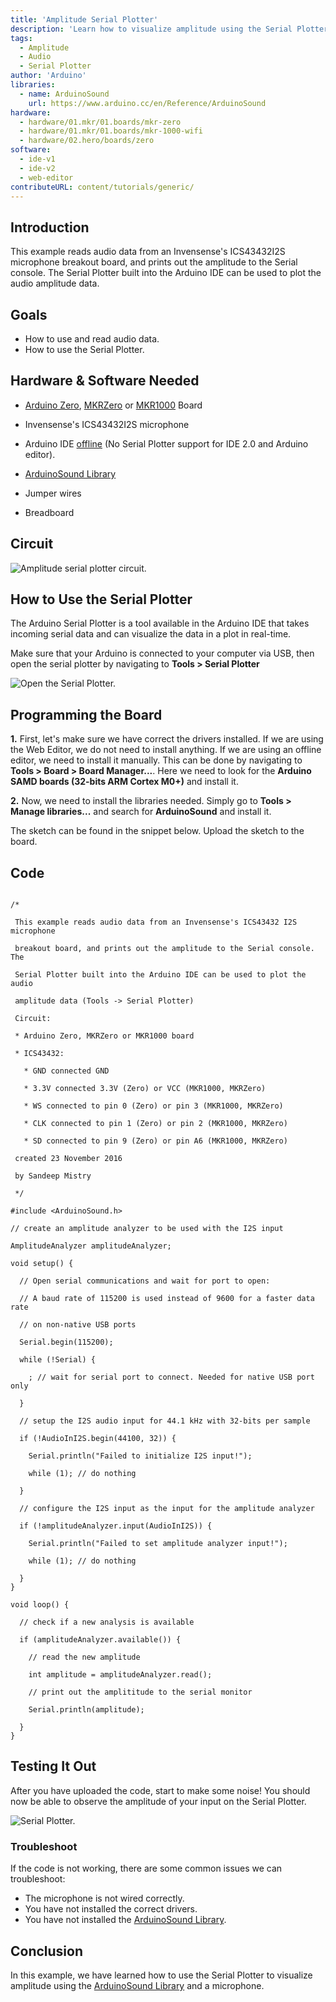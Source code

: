 ```yaml
---
title: 'Amplitude Serial Plotter'
description: 'Learn how to visualize amplitude using the Serial Plotter.'
tags: 
  - Amplitude
  - Audio 
  - Serial Plotter
author: 'Arduino'
libraries:
  - name: ArduinoSound
    url: https://www.arduino.cc/en/Reference/ArduinoSound
hardware:
  - hardware/01.mkr/01.boards/mkr-zero
  - hardware/01.mkr/01.boards/mkr-1000-wifi
  - hardware/02.hero/boards/zero  
software:
  - ide-v1
  - ide-v2
  - web-editor
contributeURL: content/tutorials/generic/
---
```


## Introduction
This example reads audio data from an Invensense's ICS43432I2S microphone breakout board, and prints out the amplitude to the Serial console. The Serial Plotter built into the Arduino IDE can be used to plot the audio amplitude data.

## Goals

- How to use and read audio data.
- How to use the Serial Plotter.

## Hardware & Software Needed

- [Arduino Zero](https://store.arduino.cc/arduino-zero), [MKRZero](https://store.arduino.cc/arduino-mkr-zero-i2s-bus-sd-for-sound-music-digital-audio-data?queryID=undefined)  or [MKR1000](https://store.arduino.cc/arduino-mkr1000-wifi-with-headers-mounted) Board

- Invensense's ICS43432I2S microphone
- Arduino IDE [offline](https://www.arduino.cc/en/main/software) (No Serial Plotter support for IDE 2.0 and Arduino editor).
- [ArduinoSound Library](https://www.arduino.cc/en/Reference/ArduinoSound)
- Jumper wires
- Breadboard


## Circuit

![Amplitude serial plotter circuit.](assets/I2SMIC.png)


## How to Use the Serial Plotter
The Arduino Serial Plotter is a tool available in the Arduino IDE that takes incoming serial data and can visualize the data in a plot in real-time.

Make sure that your Arduino is connected to your computer via USB, then open the serial plotter by navigating to **Tools > Serial Plotter**


![Open the Serial Plotter.](assets/how.png)



## Programming the Board



**1.** First, let's make sure we have correct the drivers installed. If we are using the Web Editor, we do not need to install anything. If we are using an offline editor, we need to install it manually. This can be done by navigating to **Tools > Board > Board Manager...**. Here we need to look for the **Arduino SAMD boards (32-bits ARM Cortex M0+)** and install it. 

**2.** Now, we need to install the libraries needed. Simply go to **Tools > Manage libraries...** and search for **ArduinoSound** and install it.


The sketch can be found in the snippet below. Upload the sketch to the board.



## Code

```arduino

/*

 This example reads audio data from an Invensense's ICS43432 I2S microphone

 breakout board, and prints out the amplitude to the Serial console. The

 Serial Plotter built into the Arduino IDE can be used to plot the audio

 amplitude data (Tools -> Serial Plotter)

 Circuit:

 * Arduino Zero, MKRZero or MKR1000 board

 * ICS43432:

   * GND connected GND

   * 3.3V connected 3.3V (Zero) or VCC (MKR1000, MKRZero)

   * WS connected to pin 0 (Zero) or pin 3 (MKR1000, MKRZero)

   * CLK connected to pin 1 (Zero) or pin 2 (MKR1000, MKRZero)

   * SD connected to pin 9 (Zero) or pin A6 (MKR1000, MKRZero)

 created 23 November 2016

 by Sandeep Mistry

 */

#include <ArduinoSound.h>

// create an amplitude analyzer to be used with the I2S input

AmplitudeAnalyzer amplitudeAnalyzer;

void setup() {

  // Open serial communications and wait for port to open:

  // A baud rate of 115200 is used instead of 9600 for a faster data rate

  // on non-native USB ports

  Serial.begin(115200);

  while (!Serial) {

    ; // wait for serial port to connect. Needed for native USB port only

  }

  // setup the I2S audio input for 44.1 kHz with 32-bits per sample

  if (!AudioInI2S.begin(44100, 32)) {

    Serial.println("Failed to initialize I2S input!");

    while (1); // do nothing

  }

  // configure the I2S input as the input for the amplitude analyzer

  if (!amplitudeAnalyzer.input(AudioInI2S)) {

    Serial.println("Failed to set amplitude analyzer input!");

    while (1); // do nothing

  }
}

void loop() {

  // check if a new analysis is available

  if (amplitudeAnalyzer.available()) {

    // read the new amplitude

    int amplitude = amplitudeAnalyzer.read();

    // print out the amplititude to the serial monitor

    Serial.println(amplitude);

  }
}
```
## Testing It Out

After you have uploaded the code, start to make some noise! You should now be able to observe the amplitude of your input on the Serial Plotter.

![Serial Plotter.](assets/PLOTTER.png)

### Troubleshoot

If the code is not working, there are some common issues we can troubleshoot:

- The microphone is not wired correctly.
- You have not installed the correct drivers.
- You have not installed the [ArduinoSound Library](https://www.arduino.cc/en/Reference/ArduinoSound).

## Conclusion

In this example, we have learned how to use the Serial Plotter to visualize amplitude using the [ArduinoSound Library](https://www.arduino.cc/en/Reference/ArduinoSound) and a microphone. 